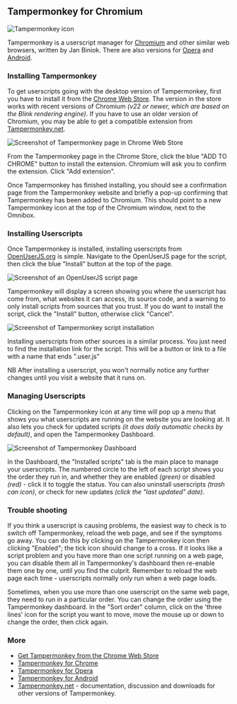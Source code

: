 ## Tampermonkey for Chromium

![Tampermonkey icon][tampermonkeyIcon]

Tampermonkey is a userscript manager for [Chromium][chromium] and other similar web browsers, written by Jan Biniok. There are also versions for [Opera][opera] and [Android][tampermonkeyForAndroid].

### Installing Tampermonkey

To get userscripts going with the desktop version of Tampermonkey, first you have to install it from the [Chrome Web Store][gooChromeWebStoreTampermonkey]. The version in the store works with recent versions of Chromium *(v22 or newer, which are based on the Blink rendering engine)*. If you have to use an older version of Chromium, you may be able to get a compatible extension from [Tampermonkey.net][tampermonkeyNet].

![Screenshot of Tampermonkey page in Chrome Web Store][tampermonkeyGooChromeWebStoreScreenshot]

From the Tampermonkey page in the Chrome Store, click the blue "ADD TO CHROME" button to install the extension. Chromium will ask you to confirm the extension. Click "Add extension".

Once Tampermonkey has finished installing, you should see a confirmation page from the Tampermonkey website and briefly a pop-up confirming that Tampermonkey has been added to Chromium. This should point to a new Tampermonkey icon at the top of the Chromium window, next to the Omnibox.

### Installing Userscripts

Once Tampermonkey is installed, installing userscripts from [OpenUserJS.org][oujs] is simple. Navigate to the OpenUserJS page for the script, then click the blue "Install" button at the top of the page.

![Screenshot of an OpenUserJS script page][oujsScriptPageScreenshot1]

Tampermonkey will display a screen showing you where the userscript has come from, what websites it can access, its source code, and a warning to only install scripts from sources that you trust. If you do want to install the script, click the "Install" button, otherwise click "Cancel".

![Screenshot of Tampermonkey script installation][tampermonkeyChromeScreenshot3]

Installing userscripts from other sources is a similar process. You just need to find the installation link for the script. This will be a button or link to a file with a name that ends ".user.js"

NB After installing a userscript, you won't normally notice any further changes until you visit a website that it runs on.

### Managing Userscripts

Clicking on the Tampermonkey icon at any time will pop up a menu that shows you what userscripts are running on the website you are looking at. It also lets you check for updated scripts *(it does daily automatic checks by default)*, and open the Tampermonkey Dashboard.

![Screenshot of Tampermonkey Dashboard][tampermonkeyChromeScreenshot4]

In the Dashboard, the "Installed scripts" tab is the main place to manage your userscripts. The numbered circle to the left of each script shows you the order they run in, and whether they are enabled *(green)* or disabled *(red)* - click it to toggle the status. You can also uninstall userscripts *(trash can icon)*, or check for new updates *(click the "last updated" date)*.

### Trouble shooting

If you think a userscript is causing problems, the easiest way to check is to switch off Tampermonkey, reload the web page, and see if the symptoms go away. You can do this by clicking on the Tampermonkey icon then clicking "Enabled"; the tick icon should change to a cross. If it looks like a script problem and you have more than one script running on a web page, you can disable them all in Tampermonkey's dashboard then re-enable them one by one, until you find the culprit. Remember to reload the web page each time - userscripts normally only run when a web page loads.

Sometimes, when you use more than one userscript on the same web page, they need to run in a particular order. You can change the order using the Tampermonkey dashboard. In the "Sort order" column, click on the 'three lines' icon for the script you want to move, move the mouse up or down to change the order, then click again.

### More

* [Get Tampermonkey from the Chrome Web Store][gooChromeWebStoreTampermonkey]
* [Tampermonkey for Chrome][tampermonkeyForChrome]
* [Tampermonkey for Opera][tampermonkeyForOpera]
* [Tampermonkey for Android][tampermonkeyForAndroid]
* [Tampermonkey.net][tampermonkeyNet] - documentation, discussion and downloads for other versions of Tampermonkey.

[githubFavicon]: https://assets-cdn.github.com/favicon.ico
[oujsFavicon]: https://raw.githubusercontent.com/OpenUserJs/OpenUserJS.org/master/public/images/favicon16.png
[oujs]: https://openuserjs.org/
[tampermonkeyIcon]: https://raw.githubusercontent.com/wiki/OpenUserJS/OpenUserJS.org/images/tampermonkey_icon.png "Tampermonkey"
[chromium]: Chromium
[opera]: Opera
[tampermonkeyForAndroid]: Tampermonkey-for-Android
[gooChromeWebStoreTampermonkey]: https://chrome.google.com/webstore/detail/tampermonkey/dhdgffkkebhmkfjojejmpbldmpobfkfo
[tampermonkeyNet]: https://tampermonkey.net/
[tampermonkeyGooChromeWebStoreScreenshot]: https://raw.githubusercontent.com/wiki/OpenUserJS/OpenUserJS.org/images/tampermonkey_cr.gif "Tampermonkey in the Chrome Web Store"
[oujsScriptPageScreenshot1]: https://raw.githubusercontent.com/wiki/OpenUserJS/OpenUserJS.org/images/openuserjs_script.gif "Ready to install a script"
[tampermonkeyChromeScreenshot3]: https://raw.githubusercontent.com/wiki/OpenUserJS/OpenUserJS.org/images/tampermonkey_cr4.gif "Installing a script"
[tampermonkeyChromeScreenshot4]: https://raw.githubusercontent.com/wiki/OpenUserJS/OpenUserJS.org/images/tampermonkey_cr5.png "Tampermonkey Dashboard"
[tampermonkeyForChrome]: Tampermonkey-for-Chrome
[tampermonkeyForOpera]: Tampermonkey-for-Opera
[tampermonkeyForAndroid]: Tampermonkey-for-Android
